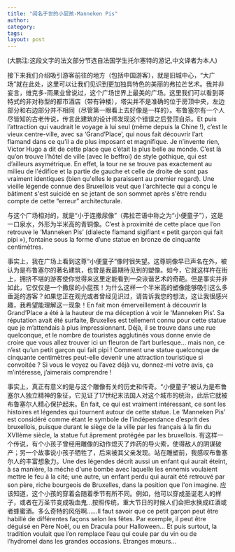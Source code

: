 ```yaml
---
title: "闻名于世的小屁孩-Manneken Pis"
author:
category: 
tags: 
layout: post
---
```

(大鹏注:这段文字的法文部分节选自法国学生托尔塞特的游记,中文译者为本人)

接下来我们介绍吸引游客前往的地方（包括中国游客），就是旧城中心，“大广场”就在此处，这里可以让我们见识到更加独具特色的美丽的弗拉芒艺术。我并非妄言，维克多-雨果业曾说过，这个广场世界上最美的广场。这里我们可以看到哥特式的非对称型的都市酒店（带有钟楼），塔尖并不是准确的位于房顶中央，左边部分和右边部分并不相同（尽管第一眼看上去好像是一样的）。布鲁塞尔有一个人尽皆知的古老传说，传言此建筑的设计师发现这个错误之后登顶自杀。Et puis l’attraction qui vaudrait le voyage à lui seul (même depuis la Chine !), c’est le vieux centre-ville, avec sa ‘Grand’Place’, qui nous fait découvrir l’art flamand dans ce qu’il a de plus imposant et magnifique. Je n’invente rien, Victor Hugo a dit de cette place que c’était la plus belle au monde. C’est là qu’on trouve l’hôtel de ville (avec le beffroi) de style gothique, qui est d’ailleurs asymétrique. En effet, la tour ne se trouve pas exactement au milieu de l'édifice et la partie de gauche et celle de droite de sont pas vraiment identiques (bien qu'elles le paraissent au premier regard). Une vieille légende connue des Bruxellois veut que l'architecte qui a conçu le bâtiment s'est suicidé en se jetant de son sommet après s'être rendu compte de cette “erreur” architecturale.

与这个广场相对的，就是“小于连撒尿像”（弗拉芒语中称之为“小便童子”），这是一口泉水，外形为半米高的青铜像。C’est à proximité de cette place que l’on retrouve le ‘Manneken Pis’ (dialecte flamand sigifiant « petit garçon qui fait pipi »), fontaine sous la forme d’une statue en bronze de cinquante centimètres.

事实上，我在广场上看到这尊“小便童子”像时很失望。这尊铜像早已声名在外，被认为是布鲁塞尔的著名建筑，也曾是我最期待见到的塑像。如今，它就这样杵在街上，拥挤不堪的游客使你觉得来这里定能看到一朵诙谐艺术的奇葩。但是事实并非如此，它仅仅是一个撒尿的小屁孩！为什么这样一个半米高的塑像能够吸引这么多垂涎的游客？如果您正在观光或者曾经见识过，请告诉我您的想法，这让我很感兴趣，我希望能理解这一现象！En fait mon émerveillement à découvrir la Grand’Place a été à la hauteur de ma déception à voir le ‘Manneken Pis’. Sa réputation avait été surfaite, Bruxelles est tellement connu pour cette statue que je m’attendais à plus impressionnant. Déjà, il se trouve dans une rue quelconque, et le nombre de touristes agglutinés vous donne envie de croire que vous allez trouver ici un fleuron de l’art burlesque… mais non, ce n’est qu’un petit garçon qui fait pipi ! Comment une statue quelconque de cinquante centimètres peut-elle devenir une attraction touristique si convoitée ? Si vous le voyez ou l’avez déjà vu, donnez-mi votre avis, ça m’intéresse, j’aimerais comprendre !

事实上，真正有意义的是与这个雕像有关的历史和传奇。“小便童子”被认为是布鲁塞尔人独立精神的象征，它见证了17世纪末法国人对这个城市的统治，此后它就被布鲁塞尔人精心保护起来。En fait, ce qui est vraiment intéressant, ce sont les histoires et légendes qui tournent autour de cette statue. Le ‘Manneken Pis’ est considéré comme étant le symbole de l’indépendance d’esprit des bruxellois, puisque durant le siège de la ville par les français à la fin du XVIIème siècle, la statue fut âprement protégée par les bruxellois.
有这样一个传说，有个小孩子曾经用雕像的动作熄灭了炸药的导火索，使得敌人的阴谋破产；另一个故事说小孩子牺牲了，后来被其父亲发现。站在雕塑前，我感叹布鲁塞尔人的丰富想象力。Une des légendes décrit aussi un enfant qui aurait éteint, à sa manière, la mèche d'une bombe avec laquelle les ennemis voulaient mettre le feu à la cité; une autre, un enfant perdu qui aurait été retrouvé par son père, riche bourgeois de Bruxelles, dans la position que l'on imagine.
应该知道，这个小孩的穿着会随着季节有所不同。例如，他可以穿成圣诞老人的样子，或者在万圣节变成吸血鬼…按照传统，重大节日的时候人们会把水换成红酒或者蜂蜜酒。多么奇特的风俗啊……Il faut savoir que ce petit garçon peut être habillé de différentes façons selon les fêtes. Par exemple, il peut être déguisé en Père Noël, ou en Dracula pour Halloween… Et puis surtout, la tradition voulait que l’on remplace l’eau qui coule par du vin ou de l’hydromel dans les grandes occasions. Etranges mœurs…

